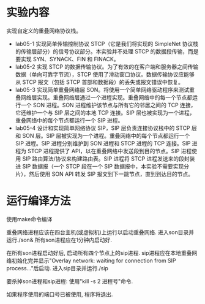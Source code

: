 # 实验内容

实现自定义的重叠网络协议栈。

- lab05-1
实现简单传输控制协议 STCP（它是我们将实现的 SimpleNet 协议栈的传输层部分）的信号协议部分。本实验并不处理 STCP 的数据段传输，而是要实现 SYN、SYNACK、FIN 和 FINACK。
- lab05-2
实现 STCP 的数据传输协议。为了有效的在客户端和服务器之间传输数据（单向可靠字节流），STCP 使用了滑动窗口协议。数据传输协议应能够从 STCP 报文（包括 STCP 首部和数据段）的丢失或报文错误中恢复。
- lab05-3
实现简单重叠网络层 SON。将使用一个简单网络驱动程序来测试重叠网络层实现。重叠网络层通过一个进程实现。重叠网络中的每一个节点都运行一个 SON 进程。SON 进程维护该节点与所有它的邻居之间的 TCP 连接，它还维护一个与 SIP 层之间的本地 TCP 连接。SIP 层也被实现为一个进程，重叠网络中的每个节点都运行一个 SIP 进程。
- lab05-4
设计和实现简单网络协议 SIP，SIP 层负责连接协议栈中的 STCP 层和 SON 层。SIP 层被实现为一个进程。重叠网络中的每个节点都运行一个 SIP 进程。SIP 进程分别维护到 SON 进程和 STCP 进程的 TCP 连接。SIP 进程为 STCP 进程提供了 API，以在重叠网络中发送段到目的节点。SIP 进程使用 SIP 路由算法/协议来构建路由表。SIP 进程将 STCP 进程发送来的段封装进 SIP 数据报（一个 STCP 段在一个 SIP 数据报中，本实验不需要实现分片），然后使用 SON API 转发 SIP 报文到下一跳节点，直到到达目的节点。

# 运行编译方法
使用make命令编译

重叠网络进程应该在四台主机(或虚拟机)上运行以启动重叠网络.
进入son目录并运行./son&
所有son进程应在1分钟内启动好.

在所有son进程启动好后, 启动所有四个节点上的sip进程.
sip进程应在本地重叠网络初始化完并显示"Overlay network: waiting for connection from SIP process..."后启动. 
进入sip目录并运行./sip

要杀掉son进程和sip进程: 使用"kill -s 2 进程号"命令.

如果程序使用的端口号已被使用, 程序将退出.
